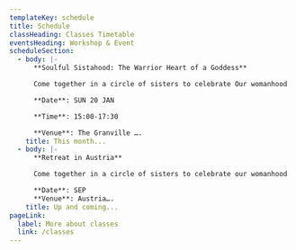 ```yaml
---
templateKey: schedule
title: Schedule
classHeading: Classes Timetable
eventsHeading: Workshop & Event
scheduleSection:
  - body: |-
      **Soulful Sistahood: The Warrior Heart of a Goddess**

      Come together in a circle of sisters to celebrate Our womanhood

      **Date**: SUN 20 JAN

      **Time**: 15:00-17:30

      **Venue**: The Granville ….
    title: This month...
  - body: |-
      **Retreat in Austria**

      Come together in a circle of sisters to celebrate our womanhood

      **Date**: SEP  
      **Venue**: Austria…. 
    title: Up and coming...
pageLink:
  label: More about classes
  link: /classes
---
```


